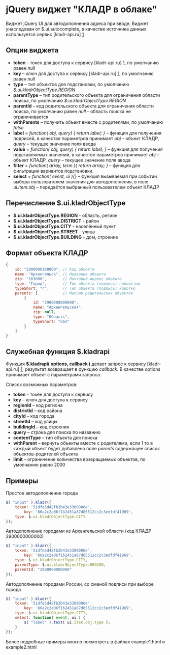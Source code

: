 jQuery виджет "КЛАДР в облаке"
==============

Виджет jQuery UI для автодополнения адреса при вводе.
Виджет унаследован от $.ui.autocomplete, в качестве источника данных используется сервис [kladr-api.ru] [1]


Опции виджета
-------------

* **token** - токен для доступа к сервису [kladr-api.ru] [1], по умолчанию равен *null*
* **key** – ключ для доступа к сервису [kladr-api.ru] [1], по умолчанию равен *null*
* **type** – тип объектов для подстановки, по умолчанию *$.ui.kladrObjectType.REGION*
* **parentType** – тип родительского объекта для ограничения области поиска, по умолчанию *$.ui.kladrObjectType.REGION*
* **parentId** – код родительского объекта для ограничения области поиска, по умолчанию равен *null* - область поиска не ограничивается
* **withParents** – получить объект вместе с родителями, по умолчанию *false*
* **label** *= function( obj, query) { return label; }* – функция для получения подписей, в качестве параметров принимает *obj* – объект КЛАДР, *query* – текущее значение поля ввода
* **value** *= function( obj, query) { return label; }* – функция для получения подставляемых значений, в качестве параметров принимает *obj* – объект КЛАДР, *query* – текущее значение поля ввода
* **filter** *= function( array, term ){ return array; }* – функция для фильтрации вариантов подстановки.
* **select** *= function( event, ui ){}* – функция вызываемая при событии выбора пользователем значения для автодополнения, в поле *ui.item.obj* – передаётся выбранный пользователем объект КЛАДР


Перечисление $.ui.kladrObjectType
---------------------------------

* **$.ui.kladrObjectType.REGION**  -  область, регион
* **$.ui.kladrObjectType.DISTRICT**  -  район
* **$.ui.kladrObjectType.CITY**  -  населённый пункт
* **$.ui.kladrObjectType.STREET**  -  улица
* **$.ui.kladrObjectType.BUILDING** -  дом, строение


Формат объекта КЛАДР
--------------------

`````javascript
{
	id: "2900000100000", // Код объекта
	name: "Архангельск", // Название объекта
	zip: "163000",       // Почтовый индекс объекта
	type: "Город",       // Тип объекта (подпись) полностью
	typeShort: "г",      // Тип объекта (подпись) коротко
	parents: [           // Массив родительских объектов
		{
			id: "2900000000000",
			name: "Архангельская",
			zip: null,
			type: "Область",
			typeShort: "обл"
		}
	]
}
`````


Служебная функция $.kladrapi
----------------------------

Функция **$.kladrapi( options, callback )** делает запрос  к сервису [kladr-api.ru] [1], результат возвращает в функцию *callback*. В качестве options принимает объект с параметрами запроса. 

Список возможных параметров:
* **token** - токен для доступа к сервису
* **key** – ключ для доступа к сервису
* **regionId** – код региона
* **districtId** – код района
* **cityId** – код города
* **streetId** – код улицы
* **buildingId** – код строения
* **query** – строка для поиска по названию
* **contentType** – тип объекта для поиска
* **withParent** – вернуть объекты вместе с родителями, если 1 то в каждый объект будет добавлено поле *parents* содержащее список объектов-родителей объекта
* **limit** – ограничение количества возвращаемых объектов, по умолчанию равно 2000


Примеры
-------

Простое автодополнение города

`````javascript
$( "input" ).kladr({
	token: '51dfe5d42fb2b43e3300006e',
        key: '86a2c2a06f1b2451a87d05512cc2c3edfdf41969',
	type: $.ui.kladrObjectType.CITY
});
`````

Автодополнение городами из Архангельской области (код КЛАДР 2900000000000)

`````javascript
$( "input" ).kladr({
	token: '51dfe5d42fb2b43e3300006e',
        key: '86a2c2a06f1b2451a87d05512cc2c3edfdf41969',
	type: $.ui.kladrObjectType.CITY,
	parentType: $.ui.kladrObjectType.REGION,
	parentId: "2900000000000"
});
`````


Автодополнение городами России, со сменой подписи при выборе города

`````javascript
$( "input" ).kladr({
	token: '51dfe5d42fb2b43e3300006e',
        key: '86a2c2a06f1b2451a87d05512cc2c3edfdf41969',
	type: $.ui.kladrObjectType.CITY,
	select: function( event, ui ) {
		$( "label" ).text( ui.item.obj.type );
	}
});
`````

Более подробные примеры можно посмотреть в файлах  example1.html и example2.html


[1]: http://kladr-api.ru/        "КЛАДР API"